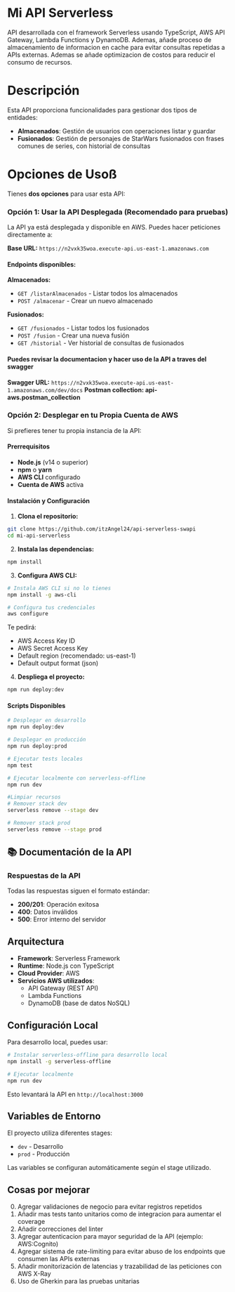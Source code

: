 # Mi API Serverless

API desarrollada con el framework Serverless usando TypeScript, AWS API Gateway, Lambda Functions y DynamoDB. Ademas, añade proceso de almacenamiento de informacion en cache para evitar consultas repetidas a APIs externas. Ademas se añade optimizacion de costos para reducir el consumo de recursos.

# Descripción

Esta API proporciona funcionalidades para gestionar dos tipos de entidades:
- **Almacenados**: Gestión de usuarios con operaciones listar y guardar
- **Fusionados**: Gestión de personajes de StarWars fusionados con frases comunes de series, con historial de consultas

# Opciones de Usoß

Tienes **dos opciones** para usar esta API:

### Opción 1: Usar la API Desplegada (Recomendado para pruebas)

La API ya está desplegada y disponible en AWS. Puedes hacer peticiones directamente a:

**Base URL:** `https://n2vxk35woa.execute-api.us-east-1.amazonaws.com`

#### Endpoints disponibles:

**Almacenados:**
- `GET /listarAlmacenados` - Listar todos los almacenados
- `POST /almacenar` - Crear un nuevo almacenado

**Fusionados:**
- `GET /fusionados` - Listar todos los fusionados
- `POST /fusion` - Crear una nueva fusión
- `GET /historial` - Ver historial de consultas de fusionados

#### Puedes revisar la documentacion y hacer uso de la API a traves del swagger

**Swagger URL:** `https://n2vxk35woa.execute-api.us-east-1.amazonaws.com/dev/docs`
**Postman collection: api-aws.postman_collection**

### Opción 2: Desplegar en tu Propia Cuenta de AWS

Si prefieres tener tu propia instancia de la API:

#### Prerrequisitos

- **Node.js** (v14 o superior)
- **npm** o **yarn**
- **AWS CLI** configurado
- **Cuenta de AWS** activa

#### Instalación y Configuración

1. **Clona el repositorio:**
```bash
git clone https://github.com/itzAngel24/api-serverless-swapi
cd mi-api-serverless
```

2. **Instala las dependencias:**
```bash
npm install
```

3. **Configura AWS CLI:**
```bash
# Instala AWS CLI si no lo tienes
npm install -g aws-cli

# Configura tus credenciales
aws configure
```

Te pedirá:
- AWS Access Key ID
- AWS Secret Access Key
- Default region (recomendado: us-east-1)
- Default output format (json)

4. **Despliega el proyecto:**
```bash
npm run deploy:dev
```

#### Scripts Disponibles

```bash
# Desplegar en desarrollo
npm run deploy:dev

# Desplegar en producción
npm run deploy:prod

# Ejecutar tests locales
npm test

# Ejecutar localmente con serverless-offline
npm run dev

#Limpiar recursos
# Remover stack dev
serverless remove --stage dev

# Remover stack prod
serverless remove --stage prod
```

## 📚 Documentación de la API

### Respuestas de la API

Todas las respuestas siguen el formato estándar:
- **200/201**: Operación exitosa
- **400**: Datos inválidos
- **500**: Error interno del servidor


## Arquitectura

- **Framework**: Serverless Framework
- **Runtime**: Node.js con TypeScript
- **Cloud Provider**: AWS
- **Servicios AWS utilizados**:
  - API Gateway (REST API)
  - Lambda Functions
  - DynamoDB (base de datos NoSQL)

## Configuración Local

Para desarrollo local, puedes usar:

```bash
# Instalar serverless-offline para desarrollo local
npm install -g serverless-offline

# Ejecutar localmente
npm run dev
```

Esto levantará la API en `http://localhost:3000`

## Variables de Entorno

El proyecto utiliza diferentes stages:
- `dev` - Desarrollo
- `prod` - Producción

Las variables se configuran automáticamente según el stage utilizado.

## Cosas por mejorar
0. Agregar validaciones de negocio para evitar registros repetidos
1. Añadir mas tests tanto unitarios como de integracion para aumentar el coverage
2. Añadir correcciones del linter
3. Agregar autenticacion para mayor seguridad de la API (ejemplo: AWS:Cognito)
4. Agregar sistema de rate-limiting para evitar abuso de los endpoints que consumen las
APIs externas
5. Añadir monitorización de latencias y trazabilidad de las peticiones con AWS X-Ray
6. Uso de Gherkin para las pruebas unitarias
